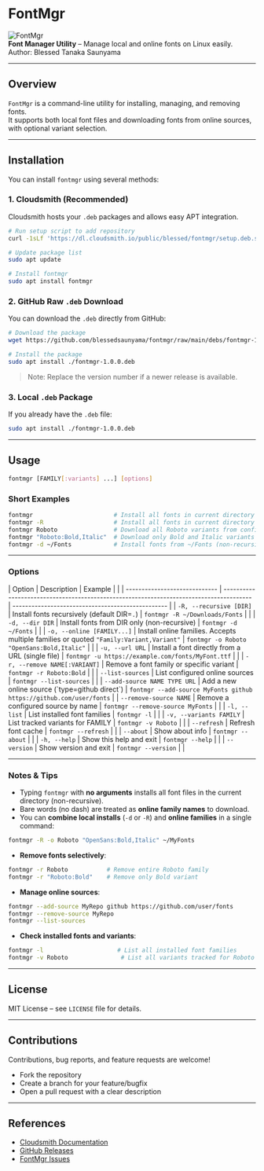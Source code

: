 
# FontMgr

![FontMgr](https://img.shields.io/badge/fontmgr-1.0.0-blue.svg)  
**Font Manager Utility** – Manage local and online fonts on Linux easily.  
Author: Blessed Tanaka Saunyama

---

## Overview

`FontMgr` is a command-line utility for installing, managing, and removing fonts.  
It supports both local font files and downloading fonts from online sources, with optional variant selection.

---

## Installation

You can install `fontmgr` using several methods:

### 1. Cloudsmith (Recommended)

Cloudsmith hosts your `.deb` packages and allows easy APT integration.

```bash
# Run setup script to add repository
curl -1sLf 'https://dl.cloudsmith.io/public/blessed/fontmgr/setup.deb.sh' | sudo -E bash

# Update package list
sudo apt update

# Install fontmgr
sudo apt install fontmgr
````

### 2. GitHub Raw `.deb` Download

You can download the `.deb` directly from GitHub:

```bash
# Download the package
wget https://github.com/blessedsaunyama/fontmgr/raw/main/debs/fontmgr-1.0.0.deb

# Install the package
sudo apt install ./fontmgr-1.0.0.deb
```

> Note: Replace the version number if a newer release is available.

### 3. Local `.deb` Package

If you already have the `.deb` file:

```bash
sudo apt install ./fontmgr-1.0.0.deb
```

---

## Usage

```bash
fontmgr [FAMILY[:variants] ...] [options]
```

### Short Examples

```bash
fontmgr                       # Install all fonts in current directory (non-recursive)
fontmgr -R                    # Install all fonts in current directory and subfolders
fontmgr Roboto                # Download all Roboto variants from configured online sources
fontmgr "Roboto:Bold,Italic"  # Download only Bold and Italic variants of Roboto
fontmgr -d ~/Fonts            # Install fonts from ~/Fonts (non-recursive)
```

---

### Options

| Option                        | Description                                                                             | Example                                           |                                                                     |
| ----------------------------- | --------------------------------------------------------------------------------------- | ------------------------------------------------- |
| `-R, --recursive [DIR]`       | Install fonts recursively (default DIR=`.`)                                             | `fontmgr -R ~/Downloads/Fonts`                    |                                                                     |
| `-d, --dir DIR`               | Install fonts from DIR only (non-recursive)                                             | `fontmgr -d ~/Fonts`                              |                                                                     |
| `-o, --online [FAMILY...]`    | Install online families. Accepts multiple families or quoted `"Family:Variant,Variant"` | `fontmgr -o Roboto "OpenSans:Bold,Italic"`        |                                                                     |
| `-u, --url URL`               | Install a font directly from a URL (single file)                                        | `fontmgr -u https://example.com/fonts/MyFont.ttf` |                                                                     |
| `-r, --remove NAME[:VARIANT]` | Remove a font family or specific variant                                                | `fontmgr -r Roboto:Bold`                          |                                                                     |
| `--list-sources`              | List configured online sources                                                          | `fontmgr --list-sources`                          |                                                                     |
| `--add-source NAME TYPE URL`  | Add a new online source (\`type=github direct\`)                                                   |  `fontmgr --add-source MyFonts github https://github.com/user/fonts`                                        |
| `--remove-source NAME`        | Remove a configured source by name                                                      | `fontmgr --remove-source MyFonts`                 |                                                                     |
| `-l, --list`                  | List installed font families                                                            | `fontmgr -l`                                      |                                                                     |
| `-v, --variants FAMILY`       | List tracked variants for FAMILY                                                        | `fontmgr -v Roboto`                               |                                                                     |
| `--refresh`                   | Refresh font cache                                                                      | `fontmgr --refresh`                               |                                                                     |
| `--about`                     | Show about info                                                                         | `fontmgr --about`                                 |                                                                     |
| `-h, --help`                  | Show this help and exit                                                                 | `fontmgr --help`                                  |                                                                     |
| `--version`                   | Show version and exit                                                                   | `fontmgr --version`                               |                                                                     |

---

### Notes & Tips

* Typing `fontmgr` with **no arguments** installs all font files in the current directory (non-recursive).
* Bare words (no dash) are treated as **online family names** to download.
* You can **combine local installs** (`-d` or `-R`) and **online families** in a single command:

```bash
fontmgr -R -o Roboto "OpenSans:Bold,Italic" ~/MyFonts
```

* **Remove fonts selectively**:

```bash
fontmgr -r Roboto           # Remove entire Roboto family
fontmgr -r "Roboto:Bold"    # Remove only Bold variant
```

* **Manage online sources**:

```bash
fontmgr --add-source MyRepo github https://github.com/user/fonts
fontmgr --remove-source MyRepo
fontmgr --list-sources
```

* **Check installed fonts and variants**:

```bash
fontmgr -l                     # List all installed font families
fontmgr -v Roboto               # List all variants tracked for Roboto
```

---

## License

MIT License – see `LICENSE` file for details.

---

## Contributions

Contributions, bug reports, and feature requests are welcome!

* Fork the repository
* Create a branch for your feature/bugfix
* Open a pull request with a clear description

---

## References

* [Cloudsmith Documentation](https://cloudsmith.com/docs)
* [GitHub Releases](https://github.com/blessedsaunyama/fontmgr/releases)
* [FontMgr Issues](https://github.com/blessedsaunyama/fontmgr/issues)

```
